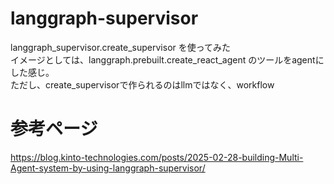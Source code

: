 # langgraph-supervisor

langgraph_supervisor.create_supervisor を使ってみた<br>
イメージとしては、langgraph.prebuilt.create_react_agent のツールをagentにした感じ。<br>
ただし、create_supervisorで作られるのはllmではなく、workflow<br>

# 参考ページ
https://blog.kinto-technologies.com/posts/2025-02-28-building-Multi-Agent-system-by-using-langgraph-supervisor/